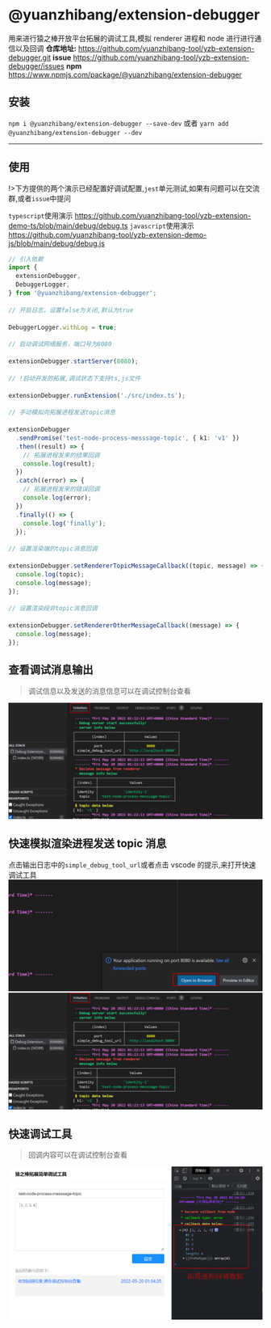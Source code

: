 # @yuanzhibang/extension-debugger

用来进行猿之棒开放平台拓展的调试工具,模拟 renderer 进程和 node 进行进行通信以及回调
**仓库地址:**
https://github.com/yuanzhibang-tool/yzb-extension-debugger.git
**issue**
https://github.com/yuanzhibang-tool/yzb-extension-debugger/issues
**npm**
https://www.npmjs.com/package/@yuanzhibang/extension-debugger

## 安装

`npm i @yuanzhibang/extension-debugger --save-dev`
或者
`yarn add @yuanzhibang/extension-debugger --dev`

---

## 使用

!>下方提供的两个演示已经配置好调试配置,`jest`单元测试,如果有问题可以在交流群,或者`issue`中提问

`typescript`使用演示 https://github.com/yuanzhibang-tool/yzb-extension-demo-ts/blob/main/debug/debug.ts
`javascript`使用演示 https://github.com/yuanzhibang-tool/yzb-extension-demo-js/blob/main/debug/debug.js

```typescript
// 引入依赖
import {
  extensionDebugger,
  DebuggerLogger,
} from '@yuanzhibang/extension-debugger';

// 开启日志，设置false为关闭,默认为true

DebuggerLogger.withLog = true;

// 启动调试网络服务，端口号为8080

extensionDebugger.startServer(8080);

// !启动开发的拓展,调试状态下支持ts,js文件

extensionDebugger.runExtension('./src/index.ts');

// 手动模拟向拓展进程发送topic消息

extensionDebugger
  .sendPromise('test-node-process-messsage-topic', { k1: 'v1' })
  .then((result) => {
    // 拓展进程发来的结果回调
    console.log(result);
  })
  .catch((error) => {
    // 拓展进程发来的错误回调
    console.log(error);
  })
  .finally(() => {
    console.log('finally');
  });

// 设置渲染端的topic消息回调

extensionDebugger.setRendererTopicMessageCallback((topic, message) => {
  console.log(topic);
  console.log(message);
});

// 设置渲染段非topic消息回调

extensionDebugger.setRendererOtherMessageCallback((message) => {
  console.log(message);
});
```

## 查看调试消息输出

> 调试信息以及发送的消息信息可以在调试控制台查看

![](images/2E4AE63D-5B39-4ccc-839A-3B32100FA966.png)

## 快速模拟渲染进程发送 topic 消息

点击输出日志中的`simple_debug_tool_url`或者点击 vscode 的提示,来打开快速调试工具
![](images/449D0F12-B963-4b2b-A602-5F8D56A57861.png)
![](images/2E4AE63D-5B39-4ccc-839A-3B32100FA966.png)

## 快速调试工具

> 回调内容可以在调试控制台查看

![](images/F479A123-DAF3-48e0-8A23-D1A5ECB26D3F.png)
